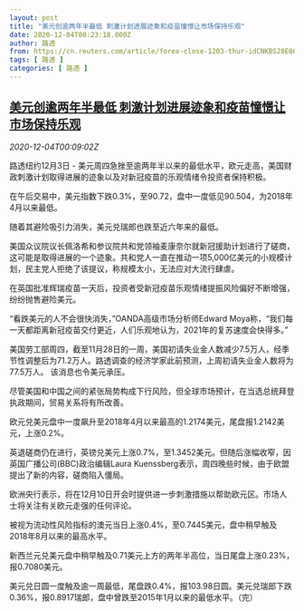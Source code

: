 ```yaml
---
layout: post
title: "美元创逾两年半最低 刺激计划进展迹象和疫苗憧憬让市场保持乐观"
date: 2020-12-04T00:23:18.000Z
author: 路透
from: https://cn.reuters.com/article/forex-close-1203-thur-idCNKBS28E00H
tags: [ 路透 ]
categories: [ 路透 ]
---
```

<!--1607041398000-->
[美元创逾两年半最低 刺激计划进展迹象和疫苗憧憬让市场保持乐观](https://cn.reuters.com/article/forex-close-1203-thur-idCNKBS28E00H)
------

<div>
<div><i>2020-12-04T00:09:02Z</i></div><p>路透纽约12月3日 - 美元周四急挫至逾两年半以来的最低水平，欧元走高，美国财政刺激计划取得进展的迹象以及对新冠疫苗的乐观情绪令投资者保持积极。</p><p>在午后交易中，美元指数下跌0.3%，至90.72，盘中一度低见90.504，为2018年4月以来最低。</p><p>随着其避险吸引力消失，美元兑瑞郎也跌至近六年来的最低。</p><p>美国众议院议长佩洛希和参议院共和党领袖麦康奈尔就新冠援助计划进行了磋商，这可能是取得进展的一个迹象。共和党人一直在推动一项5,000亿美元的小规模计划，民主党人拒绝了该提议，称规模太小，无法应对大流行肆虐。</p><p>在英国批准辉瑞疫苗一天后，投资者受新冠疫苗乐观情绪提振风险偏好不断增强，纷纷抛售避险美元。</p><p>“看跌美元的人不会很快消失，”OANDA高级市场分析师Edward Moya称，“我们每一天都距离新冠疫苗交付更近，人们乐观地认为，2021年的复苏速度会快得多。”</p><p>美国劳工部周四，截至11月28日的一周，美国初请失业金人数减少7.5万人，经季节性调整后为71.2万人。路透调查的经济学家此前预测，上周初请失业金人数将为77.5万人。 该消息也令美元承压。</p><p>尽管美国和中国之间的紧张局势构成下行风险，但全球市场预计，在当选总统拜登执政期间，贸易关系将有所改善。</p><p>欧元兑美元盘中一度飙升至2018年4月以来最高的1.2174美元，尾盘报1.2142美元，上涨0.2%。</p><p>英退磋商仍在进行，英镑兑美元上涨0.7%，至1.3452美元。但随后涨幅收窄，因英国广播公司(BBC)政治编辑Laura Kuenssberg表示，周四晚些时候，由于欧盟提出了新的内容，磋商陷入僵局。</p><p>欧洲央行表示，将在12月10日开会时提供进一步刺激措施以帮助欧元区。市场人士将关注有关欧元走强的任何评论。</p><p>被视为流动性风险指标的澳元当日上涨0.4%，至0.7445美元，盘中稍早触及2018年8月以来的最高水平。</p><p>新西兰元兑美元盘中稍早触及0.71美元上方的两年半高位，当日尾盘上涨0.23%，报0.7080美元。</p><p>美元兑日圆一度触及逾一周最低，尾盘跌0.4%，报103.98日圆。美元兑瑞郎下跌0.36%，报0.8917瑞郎，盘中曾跌至2015年1月以来的最低水平。（完）</p>
</div>
